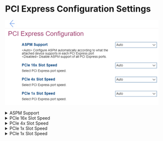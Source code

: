 # PCI Express Configuration Settings #
![](./img/pciexpressconfig.png)

<details><summary>ASPM Support</summary>
One of 2 possible states for ASPM (Active State Power Management) Support:

1. **Auto** – configure ASPM automatically according to what the attached device supports in each PCI (Peripheral Component Interconnect) Express port. Default.
2. Disabled – Disable ASPM support of all PCI Express ports. 

| WMI Setting name | Values | SVP Req'd | AMD/Intel |
|:---|:---|:---|:---|
|  |  |  | Both |
</details>


<details><summary>PCIe 16x Slot Speed</summary>
One of 5 options to select PCI Express port speed:

1. **Auto** – Default. 
2. Gen 1
3. Gen 2
4. Gen 3
5. Gen 4

| WMI Setting name | Values | SVP Req'd | AMD/Intel |
|:---|:---|:---|:---|
|  |  |  | Both |
</details>


<details><summary>PCIe 4x Slot Speed</summary>
One of 4 options to select PCI Express port speed:

1. **Auto** – Default. 
2. Gen 1
3. Gen 2
4. Gen 3

| WMI Setting name | Values | SVP Req'd | AMD/Intel |
|:---|:---|:---|:---|
|  |  |  | Both |
</details>


<details><summary>PCIe 1x Slot Speed</summary>
One of 4 options to select PCI Express port speed:

1. **Auto** – Default. 
2. Gen 1
3. Gen 2
4. Gen 3

| WMI Setting name | Values | SVP Req'd | AMD/Intel |
|:---|:---|:---|:---|
|  |  |  | Both |
</details>


<details><summary>PCIe 1x Slot Speed</summary>
The xx is the item name based on the motherboard silkscreen.<br>
One of 4 options:

1. **Auto** – Default. 
2. Gen 1
3. Gen 2
4. Gen 3

| WMI Setting name | Values | SVP Req'd | AMD/Intel |
|:---|:---|:---|:---|
|  |  |  | Both |
</details>